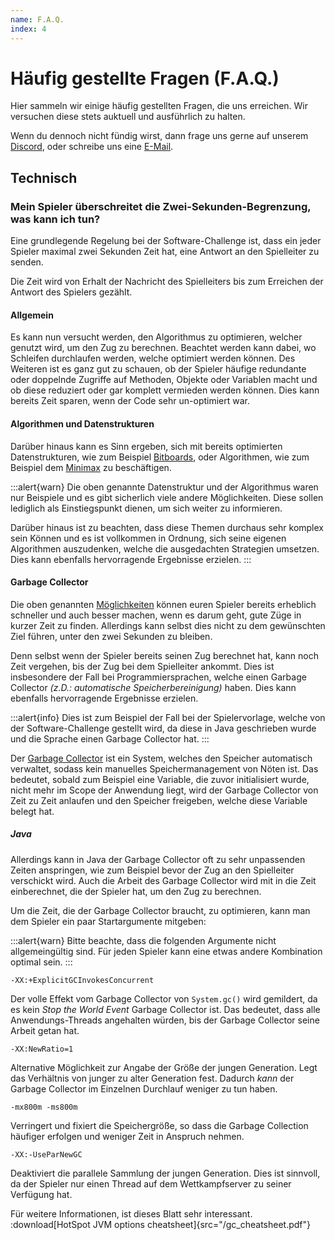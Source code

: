 ```yaml
---
name: F.A.Q.
index: 4
---
```


# Häufig gestellte Fragen (F.A.Q.)
Hier sammeln wir einige häufig gestellten Fragen, 
die uns erreichen.
Wir versuchen diese stets auktuell
und ausführlich zu halten.

Wenn du dennoch nicht fündig wirst,
dann frage uns gerne auf unserem [Discord](https://discord.gg/jhyF7EU),
oder schreibe uns eine [E-Mail](mailto:tech@software-challenge.de).

## Technisch

### Mein Spieler überschreitet die Zwei-Sekunden-Begrenzung, was kann ich tun?

Eine grundlegende Regelung bei der Software-Challenge ist, 
dass ein jeder Spieler maximal zwei Sekunden Zeit hat, 
eine Antwort an den Spielleiter zu senden.

Die Zeit wird von Erhalt der Nachricht des Spielleiters
bis zum Erreichen der Antwort des Spielers gezählt.

#### Allgemein
Es kann nun versucht werden, den Algorithmus zu optimieren, 
welcher genutzt wird, um den Zug zu berechnen. Beachtet werden kann dabei, 
wo Schleifen durchlaufen werden, welche optimiert werden können. 
Des Weiteren ist es ganz gut zu schauen, 
ob der Spieler häufige redundante oder doppelnde Zugriffe auf Methoden, 
Objekte oder Variablen macht 
und ob diese reduziert oder gar komplett vermieden werden können. 
Dies kann bereits Zeit sparen, wenn der Code sehr un-optimiert war.

#### Algorithmen und Datenstrukturen
Darüber hinaus kann es Sinn ergeben,
sich mit bereits optimierten Datenstrukturen, 
wie zum Beispiel [Bitboards](https://de.wikipedia.org/wiki/Bitboard),
oder Algorithmen, 
wie zum Beispiel dem [Minimax](https://de.wikipedia.org/wiki/Minimax-Algorithmus)
zu beschäftigen.

:::alert{warn}
Die oben genannte Datenstruktur 
und der Algorithmus waren nur Beispiele 
und es gibt sicherlich viele andere Möglichkeiten. 
Diese sollen lediglich als Einstiegspunkt dienen, 
um sich weiter zu informieren. 

Darüber hinaus ist zu beachten, 
dass diese Themen durchaus sehr komplex sein Können und es ist vollkommen in Ordnung, 
sich seine eigenen Algorithmen auszudenken, 
welche die ausgedachten Strategien umsetzen. 
Dies kann ebenfalls hervorragende Ergebnisse erzielen.
:::

#### Garbage Collector
Die oben genannten [Möglichkeiten](#allgemein) können euren Spieler bereits erheblich schneller und auch besser machen, 
wenn es darum geht, gute Züge in kurzer Zeit zu finden. 
Allerdings kann selbst dies nicht zu dem gewünschten Ziel führen, 
unter den zwei Sekunden zu bleiben. 

Denn selbst wenn der Spieler bereits seinen Zug berechnet hat, 
kann noch Zeit vergehen, bis der Zug bei dem Spielleiter ankommt. 
Dies ist insbesondere der Fall bei Programmiersprachen, 
welche einen Garbage Collector *(z.D.: automatische Speicherbereinigung)* haben. 
Dies kann ebenfalls hervorragende Ergebnisse erzielen.

:::alert{info}
Dies ist zum Beispiel der Fall bei der Spielervorlage, 
welche von der Software-Challenge gestellt wird,
da diese in Java geschrieben wurde
und die Sprache einen Garbage Collector hat.
:::

Der [Garbage Collector](https://de.wikipedia.org/wiki/Garbage_Collection) ist ein System, welches den Speicher automatisch verwaltet, sodass kein manuelles Speichermanagement von Nöten ist. Das bedeutet, sobald zum Beispiel eine Variable, die zuvor initialisiert wurde, nicht mehr im Scope der Anwendung liegt, wird der Garbage Collector von Zeit zu Zeit anlaufen und den Speicher freigeben, welche diese Variable belegt hat.

##### Java
Allerdings kann in Java der Garbage Collector oft zu sehr unpassenden Zeiten anspringen, wie zum Beispiel bevor der Zug an den Spielleiter verschickt wird. 
Auch die Arbeit des Garbage Collector wird mit in die Zeit einberechnet, 
die der Spieler hat, um den Zug zu berechnen.

Um die Zeit, die der Garbage Collector braucht, zu optimieren,
kann man dem Spieler ein paar Startargumente mitgeben:

:::alert{warn}
Bitte beachte, dass die folgenden Argumente nicht allgemeingültig sind.
Für jeden Spieler kann eine etwas andere Kombination optimal sein.
:::

```shell
-XX:+ExplicitGCInvokesConcurrent
```
Der volle Effekt vom Garbage Collector von `System.gc()` wird gemildert,
da es kein *Stop the World Event* Garbage Collector ist.
Das bedeutet, dass alle Anwendungs-Threads angehalten würden, 
bis der Garbage Collector seine Arbeit getan hat.
```shell
-XX:NewRatio=1
```
Alternative Möglichkeit zur Angabe der Größe der jungen Generation. 
Legt das Verhältnis von junger zu alter Generation fest.
Dadurch *kann* der Garbage Collector im Einzelnen Durchlauf weniger zu tun haben.
```shell
-mx800m -ms800m
```
Verringert und fixiert die Speichergröße, 
so dass die Garbage Collection häufiger erfolgen und weniger Zeit in Anspruch nehmen.
```shell
-XX:-UseParNewGC
```
Deaktiviert die parallele Sammlung der jungen Generation. 
Dies ist sinnvoll,
da der Spieler nur einen Thread auf dem Wettkampfserver zu seiner Verfügung hat.

Für weitere Informationen, ist dieses Blatt sehr interessant.
:download[HotSpot JVM options cheatsheet]{src="/gc_cheatsheet.pdf"}
